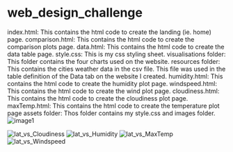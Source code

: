 # web_design_challenge

index.html: This contains the html code to create the landing (ie. home) page.
comparison.html: This contains the html code to create the comparison plots page.
data.html: This contains the html code to create the data table page.
style.css: This is my css styling sheet.
visualisations folder: This folder contains the four charts used on the website.
resources folder: This contains the cities weather data in the csv file. This  file was used in the table definition of the Data tab on the website I created.
humidity.html: This contains the html code to create the humidity plot page.
windspeed.html: This contains the html code to create the wind plot page.
cloudiness.html: This contains the html code to create the cloudiness plot page.
maxTemp.html: This contains the html code to create the temperature plot page
assets folder: Thos folder contains my style.css and images folder.
![image1](https://user-images.githubusercontent.com/111449865/223525980-1f6137d9-aa22-449c-8d9e-d18297dcf526.png)

![lat_vs_Cloudiness](https://user-images.githubusercontent.com/111449865/223525494-01ef86c0-ea6c-4084-8a46-1b606eb16338.png)
![lat_vs_Humidity](https://user-images.githubusercontent.com/111449865/223525532-6b548bbf-6057-4249-b6ee-d65df7f5cbf0.png)
![lat_vs_MaxTemp](https://user-images.githubusercontent.com/111449865/223525569-b47ee545-9954-4ab3-a57d-2c1acd2df30a.png)
![lat_vs_Windspeed](https://user-images.githubusercontent.com/111449865/223525607-b6806219-620a-4517-85d2-293c912439b1.png)
